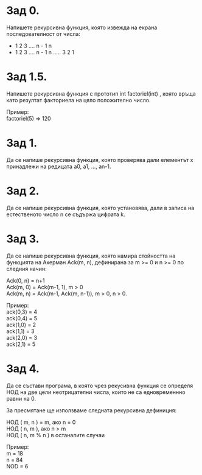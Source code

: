 # Зад 0.
Напишете рекурсивна функция, която извежда на екрана последователност от числа:

- 1 2 3 .... n - 1 n
- 1 2 3 .... n - 1 n ..... 3 2 1

# Зад 1.5.
Напишете рекурсивна функция с прототип int factoriel(int) , която връща като резултат факториела на цяло положително число.

Пример:  
factoriel(5) => 120

# Зад 1.
Да се напише рекурсивна функция, която проверява дали елементът x принадлежи на редицата a0, a1, ..., an-1.

# Зад 2.
Да се напише рекурсивна функция, която установява, дали в записа на естественото число n се съдържа цифрата k.

# Зад 3.
Да се напише рекурсивна функция, която намира стойността на функцията на Акерман Ack(m, n), дефинирана за m >= 0 и n >= 0 по следния начин:  

Ack(0, n) = n+1  
Ack(m, 0) = Ack(m-1, 1), m > 0  
Ack(m, n) = Ack(m-1, Ack(m, n-1)), m > 0, n > 0.  

Пример:  
ack(0,3) = 4  
ack(0,4) = 5  
ack(1,0) = 2  
ack(1,1) = 3  
ack(2,0) = 3  
ack(2,1) = 5  

# Зад 4.
Да се състави програма, в която чрез рекусивна функция се определя НОД на две цели неотрицателни числа, които не са едновременнно равни на 0.

За пресмятане ще използваме следната рекурсивна дефиниция:

НОД ( m, n ) = m, ако n = 0  
НОД ( n, m ), ако n > m  
НОД ( n, m % n ) в останалите случаи  

Пример:  
m = 18  
n = 84  
NOD = 6
